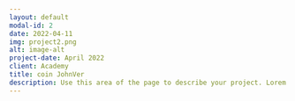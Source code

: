 ```yaml
---
layout: default
modal-id: 2
date: 2022-04-11
img: project2.png
alt: image-alt
project-date: April 2022
client: Academy
title: coin JohnVer
description: Use this area of the page to describe your project. Lorem ipsum dolor sit amet, consectetur adipisicing elit. Mollitia neque assumenda ipsam nihil, molestias magnam, recusandae quos quis inventore quisquam velit asperiores, vitae? Reprehenderit soluta, eos quod consequuntur itaque. Nam.
---
```

